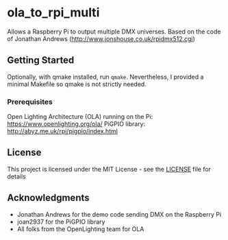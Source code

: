 # ola_to_rpi_multi

Allows a Raspberry Pi to output multiple DMX universes.
Based on the code of Jonathan Andrews (http://www.jonshouse.co.uk/rpidmx512.cgi)

## Getting Started

Optionally, with qmake installed, run ```qmake```. Nevertheless, I provided
a minimal Makefile so qmake is not strictly needed.

### Prerequisites

Open Lighting Architecture (OLA) running on the Pi: https://www.openlighting.org/ola/
PiGPIO library: http://abyz.me.uk/rpi/pigpio/index.html

## License

This project is licensed under the MIT License - see the [LICENSE](LICENSE) file for details

## Acknowledgments

* Jonathan Andrews for the demo code sending DMX on the Raspberry Pi
* joan2937 for the PiGPIO library
* All folks from the OpenLighting team for OLA

